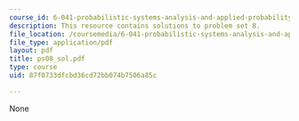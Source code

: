 ```yaml
---
course_id: 6-041-probabilistic-systems-analysis-and-applied-probability-spring-2006
description: This resource contains solutions to problem set 8.
file_location: /coursemedia/6-041-probabilistic-systems-analysis-and-applied-probability-spring-2006/87f0733dfcbd36cd72bb074b7506a85c_ps08_sol.pdf
file_type: application/pdf
layout: pdf
title: ps08_sol.pdf
type: course
uid: 87f0733dfcbd36cd72bb074b7506a85c

---
```

None